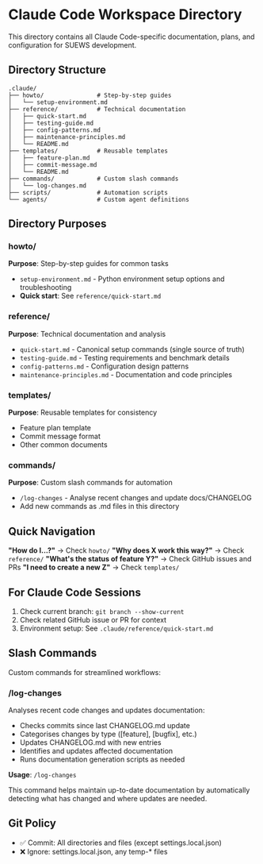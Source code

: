# Claude Code Workspace Directory

This directory contains all Claude Code-specific documentation, plans, and configuration for SUEWS development.

## Directory Structure

```
.claude/
├── howto/               # Step-by-step guides
│   └── setup-environment.md
├── reference/           # Technical documentation
│   ├── quick-start.md
│   ├── testing-guide.md
│   ├── config-patterns.md
│   ├── maintenance-principles.md
│   └── README.md
├── templates/           # Reusable templates
│   ├── feature-plan.md
│   ├── commit-message.md
│   └── README.md
├── commands/            # Custom slash commands
│   └── log-changes.md
├── scripts/             # Automation scripts
└── agents/              # Custom agent definitions
```

## Directory Purposes

### howto/
**Purpose**: Step-by-step guides for common tasks
- `setup-environment.md` - Python environment setup options and troubleshooting
- **Quick start**: See `reference/quick-start.md`

### reference/
**Purpose**: Technical documentation and analysis
- `quick-start.md` - Canonical setup commands (single source of truth)
- `testing-guide.md` - Testing requirements and benchmark details
- `config-patterns.md` - Configuration design patterns
- `maintenance-principles.md` - Documentation and code principles

### templates/
**Purpose**: Reusable templates for consistency
- Feature plan template
- Commit message format
- Other common documents

### commands/
**Purpose**: Custom slash commands for automation
- `/log-changes` - Analyse recent changes and update docs/CHANGELOG
- Add new commands as .md files in this directory

## Quick Navigation

**"How do I...?"** → Check `howto/`
**"Why does X work this way?"** → Check `reference/`
**"What's the status of feature Y?"** → Check GitHub issues and PRs
**"I need to create a new Z"** → Check `templates/`

## For Claude Code Sessions

1. Check current branch: `git branch --show-current`
2. Check related GitHub issue or PR for context
3. Environment setup: See `.claude/reference/quick-start.md`


## Slash Commands

Custom commands for streamlined workflows:

### /log-changes
Analyses recent code changes and updates documentation:

- Checks commits since last CHANGELOG.md update
- Categorises changes by type ([feature], [bugfix], etc.)
- Updates CHANGELOG.md with new entries
- Identifies and updates affected documentation
- Runs documentation generation scripts as needed

**Usage**: `/log-changes`

This command helps maintain up-to-date documentation by automatically detecting what has changed and where updates are needed.

## Git Policy
- ✅ Commit: All directories and files (except settings.local.json)
- ❌ Ignore: settings.local.json, any temp-* files